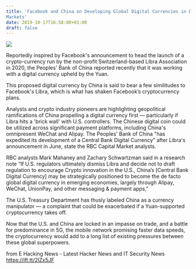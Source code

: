 ```yaml
---
title: 'Facebook and China on Developing Global Digital Currencies in Emerging
Markets'
date: 2019-10-17T16:58:00+01:00
draft: false
---
```


[![](https://1.bp.blogspot.com/-Iuikpj3OHOs/XaiMXKwqiVI/AAAAAAAA51c/arFqOJK1-2k77MajSsh9E3h8UHtSBra4ACLcBGAsYHQ/s320/15Oct-Bitcoin.jpg)](https://1.bp.blogspot.com/-Iuikpj3OHOs/XaiMXKwqiVI/AAAAAAAA51c/arFqOJK1-2k77MajSsh9E3h8UHtSBra4ACLcBGAsYHQ/s1600/15Oct-Bitcoin.jpg)

  

Reportedly inspired by Facebook's announcement to head the launch of a crypto-currency run by the non-profit Switzerland-based Libra Association in 2020, the Peoples' Bank of China reported recently that it was working with a digital currency upheld by the Yuan.  
  
This proposed digital currency by China is said to bear a few similitudes to Facebook's Libra, which is what has shaken Facebook’s cryptocurrency plans.  
  
Analysts and crypto industry pioneers are highlighting geopolitical ramifications of China propelling a digital currency first — particularly if Libra hits a 'brick wall' with U.S. controllers. The Chinese digital coin could be utilized across significant payment platforms, including China's omnipresent WeChat and Alipay. The Peoples' Bank of China "has expedited its development of a Central Bank Digital Currency” after Libra's announcement in June, state the RBC Capital Market analysts.  
  
RBC analysts Mark Mahaney and Zachary Schwartzman said in a research note “If U.S. regulators ultimately dismiss Libra and decide not to draft regulation to encourage Crypto innovation in the U.S., China’s \[Central Bank Digital Currency\] may be strategically positioned to become the de facto global digital currency in emerging economies, largely through Alipay, WeChat, UnionPay, and other messaging & payment apps,”  
  
The U.S. Treasury Department has thusly labeled China as a currency manipulator — a complaint that could be exacerbated if a Yuan-supported cryptocurrency takes off.  
  
Now that the U.S. and China are locked in an impasse on trade, and a battle for predominance in 5G, the mobile network promising faster data speeds, the cryptocurrency would add to a long list of existing pressures between these global superpowers.

  
  
from E Hacking News - Latest Hacker News and IT Security News https://ift.tt/2IZx5JF